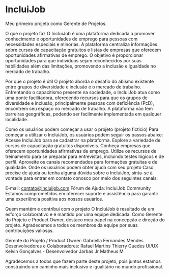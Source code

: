 # IncluiJob
Meu primeiro projeto como Gerente de Projetos.

O que o projeto faz
O IncluiJob é uma plataforma dedicada a promover conhecimento e oportunidades de emprego para pessoas com necessidades especiais e minorias. A plataforma centraliza informações sobre cursos de capacitação gratuitos e listas de empresas que oferecem oportunidades afirmativas de emprego. O objetivo é proporcionar oportunidades para que indivíduos sejam reconhecidos por suas habilidades além das limitações, promovendo a inclusão e igualdade no mercado de trabalho.

Por que o projeto é útil
O projeto aborda o desafio do abismo existente entre grupos de diversidade e inclusão e o mercado de trabalho. Enfrentando o capacitismo presente na sociedade, o IncluiJob atua como uma ponte facilitadora, oferecendo recursos para que os grupos de diversidade e inclusão, principalmente pessoas com deficiência (PcD), encontrem seu espaço no mercado de trabalho. A plataforma não tem barreiras geográficas, podendo ser facilmente implementada em qualquer localidade.

Como os usuários podem começar a usar o projeto (projeto ficticio)
Para começar a utilizar o IncluiJob, os usuários podem seguir os passos abaixo:
  Acesse IncluiJob para se cadastrar na plataforma.
  Explore a variedade de cursos de capacitação gratuitos disponíveis.
  Conheça empresas que oferecem oportunidades afirmativas de emprego.
  Utilize os recursos de treinamento para se preparar para entrevistas, incluindo testes lógicos e de perfil.
  Aproveite os canais recomendados para formações gratuitas e de qualidade.
  Onde os usuários podem obter ajuda com seu projeto
  Caso precise de ajuda ou tenha alguma dúvida sobre o IncluiJob, sinta-se à vontade para entrar em contato conosco por meio dos seguintes canais:

  E-mail: contato@incluijob.com
  Fórum de Ajuda: IncluiJob Community
  Estamos comprometidos em oferecer suporte e assistência para garantir uma experiência positiva aos nossos usuários.

Quem mantém e contribui com o projeto
O IncluiJob é resultado de um esforço colaborativo e é mantido por uma equipe dedicada. Como Gerente do Projeto e Product Owner, destaco meu papel na concepção e direção do projeto. Agradecemos a todos os membros da equipe por suas contribuições valiosas.

Gerente do Projeto / Product Owner: Gabriella Fernandes Mendes
Desenvolvedores e Colaboradores: 
Rafael Martins
Thierry Guedes UI/UX
Kelvin Gonçalves - Desenvolvedor 
Jarbas Jr
Matheus M

Agradecemos a todos que fazem parte deste projeto, pois juntos estamos construindo um caminho mais inclusivo e igualitário no mundo profissional.
